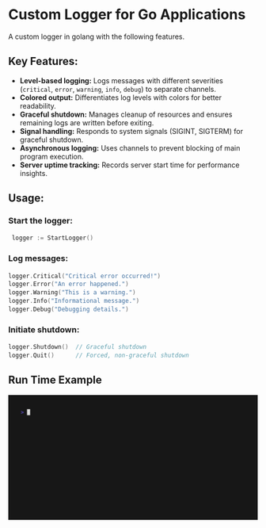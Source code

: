 # Custom Logger for Go Applications
A custom logger in golang with the following features. 

## Key Features:

- <b>Level-based logging:</b> Logs messages with different severities (`critical`, `error`, `warning`, `info`, `debug`) to separate channels.
- <b>Colored output:</b> Differentiates log levels with colors for better readability.
- <b>Graceful shutdown:</b> Manages cleanup of resources and ensures remaining logs are written before exiting.
- <b>Signal handling:</b> Responds to system signals (SIGINT, SIGTERM) for graceful shutdown.
- <b>Asynchronous logging:</b> Uses channels to prevent blocking of main program execution.
- <b>Server uptime tracking:</b> Records server start time for performance insights.

## Usage:

### Start the logger:

```Go
 logger := StartLogger()
```

 ### Log messages:

```Go
logger.Critical("Critical error occurred!")
logger.Error("An error happened.")
logger.Warning("This is a warning.")
logger.Info("Informational message.")
logger.Debug("Debugging details.")
```

### Initiate shutdown:
```Go
logger.Shutdown()  // Graceful shutdown
logger.Quit()      // Forced, non-graceful shutdown
```



## Run Time Example
![](logger.gif)

